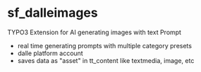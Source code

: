 # sf_dalleimages

TYPO3 Extension for AI generating images with text Prompt
- real time generating prompts with multiple category presets
- dalle platform account
- saves data as "asset" in tt_content like textmedia, image, etc
